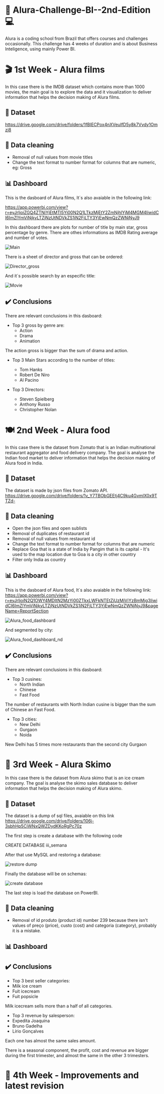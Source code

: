 #  :rocket: Alura-Challenge-BI--2nd-Edition :computer:
Alura is a coding school from Brazil that offers courses and challenges occasionally. This challenge has 4 weeks of duration and is about Business Inteligence, using mainly Power BI.

# :clapper:	1st Week - Alura films
In this case there is the IMDB dataset which contains more than 1000 movies, the main goal is to explore the data and it visualization to deliver information that helps the decision making of Alura films.

##  :link: Dataset
https://drive.google.com/drive/folders/1fBIECPox4nXVeuIfD5y8k7Vvdy1Omzj8

## :broom:	 Data cleaning
- Removal of null values from movie titles
- Change the text format to number format for columns that are numeric, eg: Gross

## :bar_chart: Dashboard

This is the dasboard of Alura films, It´s also avaiable in the following link:

 https://app.powerbi.com/view?r=eyJrIjoiZGQ4ZTNiYjEtMTI5Yi00N2Q1LTkzMjEtY2ZmNjhlYjM4MGM4IiwidCI6ImZlYmViNjkyLTZjNzUtNDVkZS1iN2FjLTY3YjEwNmQzZWNjNyJ9

In this dashboard there are plots for number of title by main star, gross percentage by genre. There are othes informations as IMDB Rating average and number of votes.

![Main](https://user-images.githubusercontent.com/82055743/155108542-787005c1-4885-4741-a7cd-5e87e759af39.png)

There is a sheet of director and gross that can be ordered:

![Director_gross](https://user-images.githubusercontent.com/82055743/155115413-9118453f-5420-4cd1-a129-3d2796421b2e.png)

And it´s possible search by an especific title:

![Movie](https://user-images.githubusercontent.com/82055743/155115469-72f465d9-be42-469a-993c-72f04f6e8c5d.png)

## :heavy_check_mark:	Conclusions
There are relevant conclusions in this dasboard:
- Top 3 gross by genre are:
  - Action
  - Drama
  - Animation
  
The action gross is bigger than the sum of drama and action.

- Top 3 Main Stars according to the number of titles:
  - Tom Hanks
  - Robert De Niro
  - Al Pacino
  
- Top 3 Directors:
  - Steven Spielberg
  - Anthony Russo
  - Christopher Nolan

# :plate_with_cutlery:	2nd Week - Alura food
In this case there is the dataset from Zomato that is an Indian multinational restaurant aggregator and food delivery company. The goal is analyse the Indian food market to deliver information that helps the decision making of Alura food in India.

## :link: Dataset
The dataset is made by json files from Zomato API. 
https://drive.google.com/drive/folders/1v_Y7TBObGEEtj4C9ku4GvmlX0x9TTZd-

## :broom: Data cleaning
- Open the json files and open sublists
- Removal of duplicates of restaurant id
- Removal of null values from restaurant id
- Change the text format to number format for columns that are numeric
- Replace Goa that is a state of India by Pangim that is its capital - It's used to the map location due to Goa is a city in other country
- Filter only India as country

## :bar_chart: Dashboard

This is the dasboard of Alura food, It´s also avaiable in the following link:
https://app.powerbi.com/view?r=eyJrIjoiN2Q1OWY4MDItN2MzYi00ZTkxLWFkNTEtZjUzMjVjYzBmMjg3IiwidCI6ImZlYmViNjkyLTZjNzUtNDVkZS1iN2FjLTY3YjEwNmQzZWNjNyJ9&pageName=ReportSection

![Alura_food_dashboard](https://user-images.githubusercontent.com/82055743/155982872-b57014cb-86ba-41c1-a8b1-19ed781635a4.png)

And segmented by city:

![Alura_food_dashboard_nd](https://user-images.githubusercontent.com/82055743/155985227-4249926f-9be3-49a6-a5ea-54cafea1addb.png)

## :heavy_check_mark: Conclusions
There are relevant conclusions in this dasboard:
- Top 3 cusines:
  - North Indian
  - Chinese
  - Fast Food
  
The number of restaurants with North Indian cusine is bigger than the sum of Chinese an Fast Food.

- Top 3 cities:
  - New Delhi
  - Gurgaon
  - Noida
  
New Delhi has 5 times more restaurants than the second city Gurgaon  

#  :icecream:	3rd Week - Alura Skimo
In this case there is the dataset from Alura skimo that is an ice cream company. The goal is analyse the skimo sales database to deliver information that helps the decision making of Alura skimo.

## :link: Dataset
The dataset is a dump of sql files, avaiable on this link 
https://drive.google.com/drive/folders/106j-3sbhHp5CiWNxQWZDydKKoRgPc70z

The first step is create a database with the following code

CREATE DATABASE iii_semana

After that use MySQL and restoring a database:

![restore dump](https://user-images.githubusercontent.com/82055743/157261712-4dc693e1-b2a6-4b96-bd34-11e999936806.png)

Finally the database will be on schemas:

![create database](https://user-images.githubusercontent.com/82055743/157262273-2caaa13d-7d16-424d-bfe4-7dc78deffa53.png)

The last step is load the database on PowerBI.

## :broom: Data cleaning
- Removal of id produto (product id) number 239 because there isn't values of preço (price), custo (cost) and categoria (category), probably it is a mistake.

## :bar_chart: Dashboard

## :heavy_check_mark: Conclusions

- Top 3 best seller categories:
 - Milk ice cream
 - Fuit icecream
 - Fuit popsicle

Milk icecream sells more than a half of all categories.

- Top 3 revenue by salesperson:
 - Expedita Joaquina
 - Bruno Gadelha
 - Lírio Gonçalves
 
 Each one has almost the same sales amount.
 
 There is a seasonal component, the profit, cost and revenue are bigger during the first trimester, and almost the same in the other 3 trimesters.

# 📌 4th Week - Improvements and latest revision


